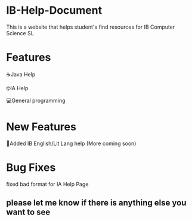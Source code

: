 # IB-Help-Document
This is a website that helps student's find resources for IB Computer Science SL

# Features 

☕Java Help 

🤓IA Help 

💻General programming

# New Features

📖Added IB English/Lit Lang help (More coming soon) 

# Bug Fixes

fixed bad format for IA Help Page

 ## please let me know if there is anything else you want to see ##
